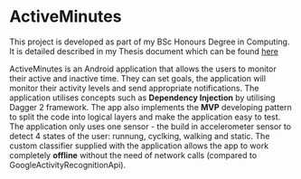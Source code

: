 # ActiveMinutes
This project is developed as part of my BSc Honours Degree in Computing. It is detailed described in my Thesis document which can be found <a href="https://github.com/georgikoemdzhiev/BSC_Thesis">here</a>

ActiveMinutes is an Android application that allows the users to monitor their active and inactive time. They can set goals, the application will monitor their activity levels and send appropriate notifications. 
The application utilises concepts such as <strong>Dependency Injection</strong> by utilising Dagger 2 framework. The app also implements the <strong>MVP</strong> developing pattern to split the code into logical layers and make the application easy to test.
The application only uses one sensor - the build in accelerometer sensor to detect 4 states of the user: runnung, cyclking, walking and static. The custom classifier supplied with the application allows the app to work completely <strong>offline</strong>  without the need of network calls (compared to GoogleActivityRecognitionApi).
